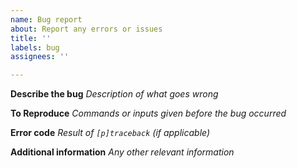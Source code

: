 ```yaml
---
name: Bug report
about: Report any errors or issues
title: ''
labels: bug
assignees: ''

---
```


**Describe the bug**
*Description of what goes wrong*

**To Reproduce**
*Commands or inputs given before the bug occurred*

**Error code**
*Result of `[p]traceback` (if applicable)*

**Additional information**
*Any other relevant information*
